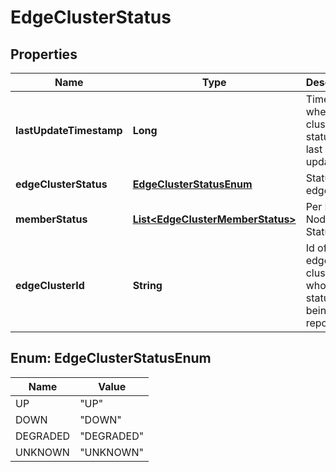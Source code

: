 # EdgeClusterStatus

## Properties
Name | Type | Description | Notes
------------ | ------------- | ------------- | -------------
**lastUpdateTimestamp** | **Long** | Timestamp when the cluster status was last updated |  [optional]
**edgeClusterStatus** | [**EdgeClusterStatusEnum**](#EdgeClusterStatusEnum) | Status of an edge node | 
**memberStatus** | [**List&lt;EdgeClusterMemberStatus&gt;**](EdgeClusterMemberStatus.md) | Per Edge Node Status |  [optional]
**edgeClusterId** | **String** | Id of the edge cluster whose status is being reported | 

<a name="EdgeClusterStatusEnum"></a>
## Enum: EdgeClusterStatusEnum
Name | Value
---- | -----
UP | &quot;UP&quot;
DOWN | &quot;DOWN&quot;
DEGRADED | &quot;DEGRADED&quot;
UNKNOWN | &quot;UNKNOWN&quot;
